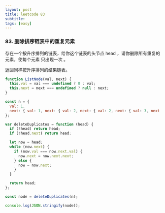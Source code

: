 ```yaml
---
layout: post
title: leetcode 83
subtitle:
tags: [easy]
---
```


### 83. 删除排序链表中的重复元素

存在一个按升序排列的链表，给你这个链表的头节点 head ，请你删除所有重复的元素，使每个元素 只出现一次 。

返回同样按升序排列的结果链表。

```javascript
function ListNode(val, next) {
  this.val = val === undefined ? 0 : val;
  this.next = next === undefined ? null : next;
}

const n = {
  val: 1,
  next: { val: 1, next: { val: 2, next: { val: 2, next: { val: 3, next: null } } } },
};

var deleteDuplicates = function (head) {
  if (!head) return head;
  if (!head.next) return head;

  let now = head;
  while (now.next) {
    if (now.val === now.next.val) {
      now.next = now.next.next;
    } else {
      now = now.next;
    }
  }

  return head;
};

const node = deleteDuplicates(n);

console.log(JSON.stringify(node));
```
